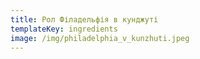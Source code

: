 ```yaml
---
title: Рол Філадельфія в кунджуті
templateKey: ingredients
image: /img/philadelphia_v_kunzhuti.jpeg
---
```

